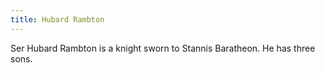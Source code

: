 ```yaml
---
title: Hubard Rambton
---
```


Ser Hubard Rambton is a knight sworn to Stannis Baratheon. He has three sons.


